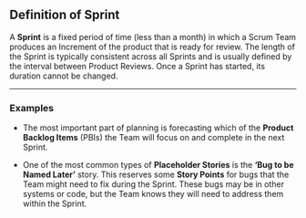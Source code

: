 ## Definition of Sprint

A **Sprint** is a fixed period of time (less than a month) in which a Scrum Team produces an Increment of the product that is ready for review. The length of the Sprint is typically consistent across all Sprints and is usually defined by the interval between Product Reviews. Once a Sprint has started, its duration cannot be changed.

---

### Examples

- The most important part of planning is forecasting which of the **Product Backlog Items** (PBIs) the Team will focus on and complete in the next Sprint.

- One of the most common types of **Placeholder Stories** is the **‘Bug to be Named Later’** story. This reserves some **Story Points** for bugs that the Team might need to fix during the Sprint. These bugs may be in other systems or code, but the Team knows they will need to address them within the Sprint.
